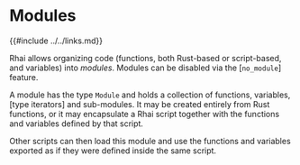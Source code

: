 Modules
=======

{{#include ../../links.md}}

Rhai allows organizing code (functions, both Rust-based or script-based, and variables) into _modules_.
Modules can be disabled via the [`no_module`] feature.

A module has the type `Module` and holds a collection of functions, variables, [type iterators] and sub-modules.
It may be created entirely from Rust functions, or it may encapsulate a Rhai script together with the functions
and variables defined by that script.

Other scripts can then load this module and use the functions and variables exported as if they were
defined inside the same script.
